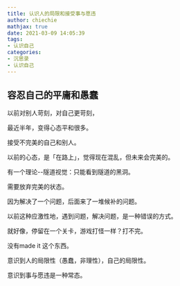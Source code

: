 ```yaml
---
title: 认识人的局限和接受事与愿违
author: chiechie
mathjax: true
date: 2021-03-09 14:05:39
tags:
- 认识自己
categories: 
- 沉思录
- 认识自己
---
```


## 容忍自己的平庸和愚蠢

以前对别人苛刻，对自己更苛刻，

最近半年，变得心态平和很多。

接受不完美的自己和别人。

以前的心态，是「在路上」，觉得现在混乱，但未来会完美的。

有一个理论--隧道视觉：只能看到隧道的黑洞。

需要放弃完美的状态。

因为解决了一个问题，后面来了一堆候补的问题。

以前这种应激性地，遇到问题，解决问题，是一种错误的方式。

就好像，停留在一个关卡，游戏打怪一样？打不完。

没有made it 这个东西。

意识到人的局限性（愚蠢，非理性），自己的局限性。

意识到事与愿违是一种常态。



